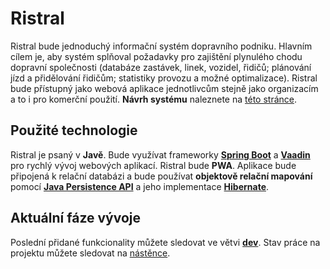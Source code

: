 # Ristral

Ristral bude jednoduchý informační systém dopravního podniku. Hlavním cílem je, aby systém splňoval požadavky pro 
zajištění plynulého chodu dopravní společnosti (databáze zastávek, linek, vozidel, řidičů; plánování jízd a přidělování
řidičům; statistiky provozu a možné optimalizace). Ristral bude přístupný jako webová aplikace jednotlivcům stejně jako
organizacím a to i pro komerční použití. **Návrh systému** naleznete na [této stránce](https://github.com/ondrejkozel/ristral/blob/navrh/navrh/navrh.md#návrh-systému).

## Použité technologie 

Ristral je psaný v **Javě**. Bude využívat frameworky **[Spring Boot](https://spring.io/projects/spring-boot)**
a **[Vaadin](https://vaadin.com/)** pro rychlý vývoj webových aplikací. Ristral bude **PWA**. Aplikace bude připojená
k relační databázi a bude používat **objektově relační mapování** pomocí
**[Java Persistence API](https://cs.wikipedia.org/wiki/Java_Persistence_API)** a jeho implementace
**[Hibernate](https://cs.wikipedia.org/wiki/Hibernate)**.

## Aktuální fáze vývoje

Poslední přidané funkcionality můžete sledovat ve větvi **[dev](https://github.com/ondrejkozel/ristral/tree/dev)**.
Stav práce na projektu můžete sledovat na [nástěnce](https://github.com/ondrejkozel/ristral/projects/1).
